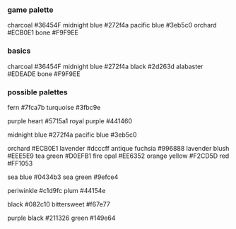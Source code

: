 ### game palette
charcoal #36454F
midnight blue #272f4a
pacific blue #3eb5c0
orchard #ECB0E1
bone #F9F9EE

### basics
charcoal #36454F
midnight blue #272f4a
black #2d263d
alabaster #EDEADE
bone #F9F9EE

### possible palettes

fern #7fca7b
turquoise #3fbc9e

purple heart #5715a1
royal purple #441460

midnight blue #272f4a
pacific blue #3eb5c0

orchard #ECB0E1
lavender #dcccff
antique fuchsia #996888
lavender blush #EEE5E9
tea green #D0EFB1
fire opal #EE6352
orange yellow #F2CD5D
red #FF1053

sea blue #0434b3
sea green #9efce4

periwinkle #c1d9fc
plum #44154e

black #082c10
bittersweet #f67e77

purple black #211326
green #149e64

